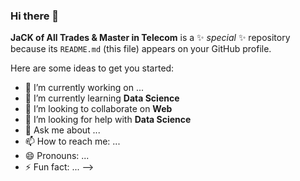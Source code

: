 ### Hi there 👋



**JaCK of All Trades & Master in Telecom** is a ✨ _special_ ✨ repository because its `README.md` (this file) appears on your GitHub profile.

Here are some ideas to get you started:

- 🔭 I’m currently working on ...
- 🌱 I’m currently learning **Data Science**
- 👯 I’m looking to collaborate on **Web**
- 🤔 I’m looking for help with **Data Science**
- 💬 Ask me about ...
- 📫 How to reach me: ...
- 😄 Pronouns: ...
- ⚡ Fun fact: ...
-->
